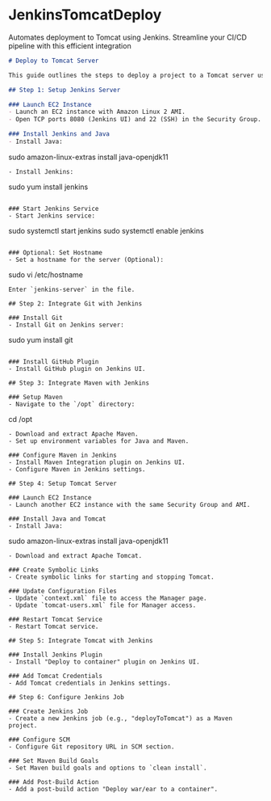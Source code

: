 # JenkinsTomcatDeploy
 Automates deployment to Tomcat using Jenkins. Streamline your CI/CD pipeline with this efficient integration



```markdown
# Deploy to Tomcat Server

This guide outlines the steps to deploy a project to a Tomcat server using Jenkins automation.

## Step 1: Setup Jenkins Server

### Launch EC2 Instance
- Launch an EC2 instance with Amazon Linux 2 AMI.
- Open TCP ports 8080 (Jenkins UI) and 22 (SSH) in the Security Group.

### Install Jenkins and Java
- Install Java:
  ```
  sudo amazon-linux-extras install java-openjdk11
  ```
- Install Jenkins:
  ```
  sudo yum install jenkins
  ```

### Start Jenkins Service
- Start Jenkins service:
  ```
  sudo systemctl start jenkins
  sudo systemctl enable jenkins
  ```

### Optional: Set Hostname
- Set a hostname for the server (Optional):
  ```
  sudo vi /etc/hostname
  ```
  Enter `jenkins-server` in the file.

## Step 2: Integrate Git with Jenkins

### Install Git
- Install Git on Jenkins server:
  ```
  sudo yum install git
  ```

### Install GitHub Plugin
- Install GitHub plugin on Jenkins UI.

## Step 3: Integrate Maven with Jenkins

### Setup Maven
- Navigate to the `/opt` directory:
  ```
  cd /opt
  ```
- Download and extract Apache Maven.
- Set up environment variables for Java and Maven.

### Configure Maven in Jenkins
- Install Maven Integration plugin on Jenkins UI.
- Configure Maven in Jenkins settings.

## Step 4: Setup Tomcat Server

### Launch EC2 Instance
- Launch another EC2 instance with the same Security Group and AMI.

### Install Java and Tomcat
- Install Java:
  ```
  sudo amazon-linux-extras install java-openjdk11
  ```
- Download and extract Apache Tomcat.

### Create Symbolic Links
- Create symbolic links for starting and stopping Tomcat.

### Update Configuration Files
- Update `context.xml` file to access the Manager page.
- Update `tomcat-users.xml` file for Manager access.

### Restart Tomcat Service
- Restart Tomcat service.

## Step 5: Integrate Tomcat with Jenkins

### Install Jenkins Plugin
- Install "Deploy to container" plugin on Jenkins UI.

### Add Tomcat Credentials
- Add Tomcat credentials in Jenkins settings.

## Step 6: Configure Jenkins Job

### Create Jenkins Job
- Create a new Jenkins job (e.g., "deployToTomcat") as a Maven project.

### Configure SCM
- Configure Git repository URL in SCM section.

### Set Maven Build Goals
- Set Maven build goals and options to `clean install`.

### Add Post-Build Action
- Add a post-build action "Deploy war/ear to a container".

```
